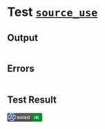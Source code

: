 # Test [`source_use`](/doc/tests/statement_usage.md#L42)

## Output

```,plain
```

## Errors

```,plain
```

## Test Result

![OK](/doc/tests/.test/source_use.png)
